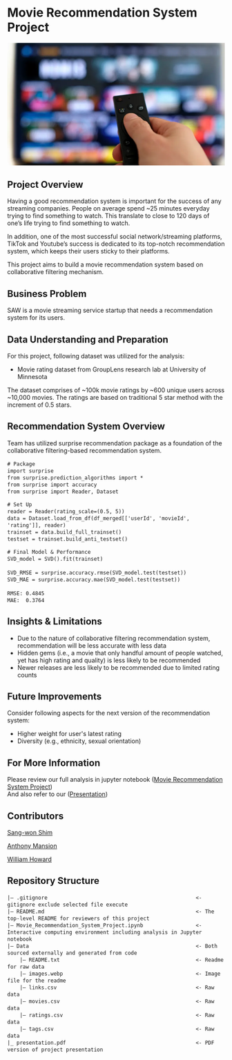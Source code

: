 # Movie Recommendation System Project
![image](https://github.com/sangwon224/Movie_Recommendation_System_Project/blob/main/data/image.webp)

## Project Overview
Having a good recommendation system is important for the success of any streaming companies. People on average spend ~25 minutes everyday trying to find something to watch. This translate to close to 120 days of one’s life trying to find something to watch. 

In addition, one of the most successful social network/streaming platforms, TikTok and Youtube’s success is dedicated to its top-notch recommendation system, which keeps their users sticky to their platforms. 

This project aims to build a movie recommendation system based on collaborative filtering mechanism. 

## Business Problem
SAW is a movie streaming service startup that needs a recommendation system for its users.

## Data Understanding and Preparation
For this project, following dataset was utilized for the analysis:

- Movie rating dataset from GroupLens research lab at University of Minnesota

The dataset comprises of ~100k movie ratings by ~600 unique users across ~10,000 movies. The ratings are based on traditional 5 star method with the increment of 0.5 stars.

## Recommendation System Overview
Team has utilized surprise recommendation package as a foundation of the collaborative filtering-based recommendation system.

```
# Package
import surprise
from surprise.prediction_algorithms import *
from surprise import accuracy
from surprise import Reader, Dataset
```

```
# Set Up
reader = Reader(rating_scale=(0.5, 5))
data = Dataset.load_from_df(df_merged[['userId', 'movieId', 'rating']], reader)
trainset = data.build_full_trainset()
testset = trainset.build_anti_testset()
```

```
# Final Model & Performance
SVD_model = SVD().fit(trainset)

SVD_RMSE = surprise.accuracy.rmse(SVD_model.test(testset))
SVD_MAE = surprise.accuracy.mae(SVD_model.test(testset))

RMSE: 0.4845
MAE:  0.3764
```
## Insights & Limitations
- Due to the nature of collaborative filtering recommendation system, recommendation will be less accurate with less data
- Hidden gems (i.e., a movie that only handful amount of people watched, yet has high rating and quality) is less likely to be recommended
- Newer releases are less likely to be recommended due to limited rating counts

## Future Improvements
Consider following aspects for the next version of the recommendation system:
- Higher weight for user's latest rating
- Diversity (e.g., ethnicity, sexual orientation)

## For More Information
Please review our full analysis in jupyter notebook ([Movie Recommendation System Project](https://github.com/sangwon224/Movie_Recommendation_System_Project/blob/main/Movie_Recommendation_System_Project.ipynb))\
And also refer to our ([Presentation](https://github.com/sangwon224/Movie_Recommendation_System_Project/blob/main/presentation.pdf)) 

## Contributors
[Sang-won Shim](https://github.com/sangwon224)

[Anthony Mansion](https://github.com/MansionAnthony)

[William Howard](https://github.com/WilliamHowardGit)

## Repository Structure
```
|— .gitignore                                                <- gitignore exclude selected file execute
|— README.md                                                 <- The top-level README for reviewers of this project
|— Movie_Recommendation_System_Project.ipynb                 <- Interactive computing environment including analysis in Jupyter notebook
|— Data                                                      <- Both sourced externally and generated from code
    |— README.txt                                            <- Readme for raw data
    |— images.webp                                           <- Image file for the readme
    |— links.csv                                             <- Raw data
    |— movies.csv                                            <- Raw data
    |— ratings.csv                                           <- Raw data
    |— tags.csv                                              <- Raw data
|_ presentation.pdf                                          <- PDF version of project presentation
```
